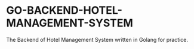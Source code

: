 # GO-BACKEND-HOTEL-MANAGEMENT-SYSTEM

The Backend of Hotel Management System written in Golang for practice.
